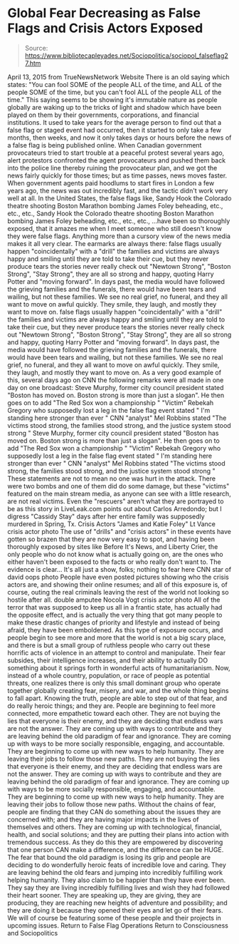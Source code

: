 # Global Fear Decreasing as False Flags and Crisis Actors Exposed

> Source: https://www.bibliotecapleyades.net/Sociopolitica/sociopol_falseflag27.htm

April 13, 2015
from TrueNewsNetwork Website
There is an old saying which states:
"You can fool SOME of the people ALL of the time, and ALL of the people SOME of the time, but you can't fool ALL of the people ALL of the time."
This saying seems to be showing it's immutable nature as people globally are waking up to the tricks of light and shadow which have been played on them by their governments, corporations, and financial institutions. It used to take years for the average person to find out that a false flag or staged event had occurred, then it started to only take a few months, then weeks, and now it only takes days or hours before the news of a false flag is being published online. When Canadian government provocateurs tried to start trouble at a peaceful protest several years ago, alert protestors confronted the agent provocateurs and pushed them back into the police line thereby ruining the provocateur plan, and we got the news fairly quickly for those times; but as time passes, news moves faster. When government agents paid hoodlums to start fires in London a few years ago, the news was out incredibly fast, and the tactic didn't work very well at all.
In the United States, the false flags like,
Sandy Hook the Colorado theatre shooting Boston Marathon bombing James Foley beheading, etc., etc., etc.,
Sandy Hook
the Colorado theatre shooting
Boston Marathon bombing
James Foley beheading, etc., etc., etc.,
...have been so thoroughly exposed, that it amazes me when I meet someone who still doesn't know they were false flags. Anything more than a cursory view of the news media makes it all very clear.
The earmarks are always there:
false flags usually happen "coincidentally" with a "drill" the families and victims are always happy and smiling until they are told to take their cue, but they never produce tears the stories never really check out "Newtown Strong", "Boston Strong", "Stay Strong", they are all so strong and happy, quoting Harry Potter and "moving forward". In days past, the media would have followed the grieving families and the funerals, there would have been tears and wailing, but not these families. We see no real grief, no funeral, and they all want to move on awful quickly. They smile, they laugh, and mostly they want to move on.
false flags usually happen "coincidentally" with a "drill"
the families and victims are always happy and smiling until they are told to take their cue, but they never produce tears
the stories never really check out
"Newtown Strong", "Boston Strong", "Stay Strong", they are all so strong and happy, quoting Harry Potter and "moving forward". In days past, the media would have followed the grieving families and the funerals, there would have been tears and wailing, but not these families. We see no real grief, no funeral, and they all want to move on awful quickly. They smile, they laugh, and mostly they want to move on.
As a very good example of this, several days ago on CNN the following remarks were all made in one day on one broadcast:
Steve Murphy, former city council president stated "Boston has moved on. Boston strong is more than just a slogan". He then goes on to add "The Red Sox won a championship " "Victim" Rebekah Gregory who supposedly lost a leg in the false flag event stated " I'm standing here stronger than ever " CNN "analyst" Mel Robbins stated "The victims stood strong, the families stood strong, and the justice system stood strong "
Steve Murphy, former city council president stated "Boston has moved on. Boston strong is more than just a slogan". He then goes on to add "The Red Sox won a championship "
"Victim" Rebekah Gregory who supposedly lost a leg in the false flag event stated " I'm standing here stronger than ever "
CNN "analyst" Mel Robbins stated "The victims stood strong, the families stood strong, and the justice system stood strong "
These statements are not to mean no one was hurt in the attack.
There were two bombs and one of them did do some damage, but these "victims" featured on the main stream media, as anyone can see with a little research, are not real victims.
Even the "rescuers" aren't what they are portrayed to be as this story in LiveLeak.com points out about Carlos Arredondo; but I digress
"Cassidy Stay" days after her entire family
was supposedly murdered in Spring, Tx.
Crisis Actors "James and Katie Foley"
Lt Vance crisis actor photo
The use of "drills" and "crisis actors" in these events have gotten so brazen that they are now very easy to spot, and having been thoroughly exposed by sites like Before It's News, and Liberty Crier, the only people who do not know what is actually going on, are the ones who either haven't been exposed to the facts or who really don't want to.
The evidence is clear...
It's all just a show, folks; nothing to fear here
CNN star of david oops photo
People have even posted pictures showing who the crisis actors are, and showing their online resumes; and all of this exposure is, of course, outing the real criminals leaving the rest of the world not looking so hostile after all.
double amputee
Nocola Vogt crisis actor photo
All of the terror that was supposed to keep us all in a frantic state, has actually had the opposite effect, and is actually the very thing that got many people to make these drastic changes of priority and lifestyle and instead of being afraid, they have been emboldened. As this type of exposure occurs, and people begin to see more and more that the world is not a big scary place, and there is but a small group of ruthless people who carry out these horrific acts of violence in an attempt to control and manipulate.
Their fear subsides, their intelligence increases, and their ability to actually DO something about it springs forth in wonderful acts of humanitarianism. Now, instead of a whole country, population, or race of people as potential threats, one realizes there is only this small dominant group who operate together globally creating fear, misery, and war, and the whole thing begins to fall apart.
Knowing the truth, people are able to step out of that fear, and do really heroic things; and they are. People are beginning to feel more connected, more empathetic toward each other.
They are not buying the lies that everyone is their enemy, and they are deciding that endless wars are not the answer. They are coming up with ways to contribute and they are leaving behind the old paradigm of fear and ignorance. They are coming up with ways to be more socially responsible, engaging, and accountable. They are beginning to come up with new ways to help humanity. They are leaving their jobs to follow those new paths.
They are not buying the lies that everyone is their enemy, and they are deciding that endless wars are not the answer.
They are coming up with ways to contribute and they are leaving behind the old paradigm of fear and ignorance.
They are coming up with ways to be more socially responsible, engaging, and accountable.
They are beginning to come up with new ways to help humanity.
They are leaving their jobs to follow those new paths.
Without the chains of fear, people are finding that they CAN do something about the issues they are concerned with; and they are having major impacts in the lives of themselves and others. They are coming up with technological, financial, health, and social solutions; and they are putting their plans into action with tremendous success. As they do this they are empowered by discovering that one person CAN make a difference, and the difference can be HUGE. The fear that bound the old paradigm is losing its grip and people are deciding to do wonderfully heroic feats of incredible love and caring. They are leaving behind the old fears and jumping into incredibly fulfilling work helping humanity. They also claim to be happier than they have ever been.
They say they are living incredibly fulfilling lives and wish they had followed their heart sooner. They are speaking up, they are giving, they are producing, they are reaching new heights of adventure and possibility; and they are doing it because they opened their eyes and let go of their fears. We will of course be featuring some of these people and their projects in upcoming issues.
Return to False Flag Operations
Return to Consciousness and Sociopolitics

